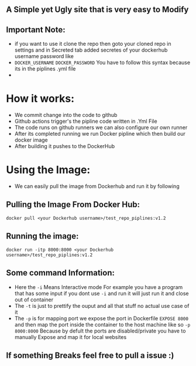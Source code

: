 ## A Simple yet Ugly site that is very easy to Modify 

## Important Note: 
* if you want to use it clone the repo then goto your cloned repo in settings and in Secreted tab added secretes of your dockerhub username password like
* `DOCKER_USERNAME` `DOCKER_PASSWORD` You have to follow this syntax because its in the piplines .yml file
* 

# How it works:

* We commit change into the code to github
* Github  actions trigger's the pipline code written in .Yml File
* The code runs on github runners we can also configure our own runner
* After its completed running  we run Docker pipline which then build our docker image
* After building it pushes to the DockerHub

# Using the Image:

* We can easily pull the image from Dockerhub and run it by following

## Pulling the Image From Docker Hub:

`docker pull <your Dockerhub username>/test_repo_piplines:v1.2`

## Running the image:

`docker run -itp 8000:8000 <your Dockerhub username>/test_repo_piplines:v1.2`

## Some command Information:

* Here the `-i` Means Interactive mode For example you have a program that has some input if you dont use `-i` and run it will just run it and close out of container 
* The `-t` is just to prettify the ouput and all that stuff no actual use case of it 
* The `-p` is for mapping port we expose the port in Dockerfile `EXPOSE 8000` and then map the port inside the container to the host machine like so `-p 8000:8000` Because by defult the ports are disabled/private you have to manually Expose and map it for local websites 

## If something Breaks feel free to pull a issue :)


